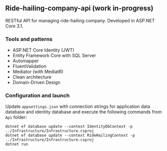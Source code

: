 ## Ride-hailing-company-api (work in-progress)
RESTful API for managing ride-hailing company. Developed in ASP.NET Core 3.1.

### Tools and patterns
- ASP.NET Core Identity (JWT)
- Entity Framework Core with SQL Server
- Automapper
- FluentValidation
- Mediator (with MediatR)
- Clean architecture
- Domain-Driven Design


### Configuration and launch
Update `appsettings.json` with connection strings for application data database and identity database and execute the following commands from `Api` folder: 
```
dotnet ef database update --context IdentityDbContext -p ../Infrastructure/Infrastructure.csproj
dotnet ef database update --context RideHailingContext -p ../Infrastructure/Infrastructure.csproj
dotnet run
```
